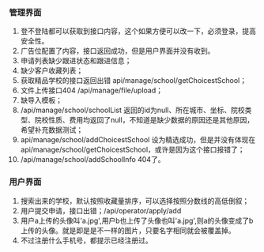 ### 管理界面
1. 登不登陆都可以获取到接口内容，这个如果方便可以改一下，必须登录，提高安全性。
2. 广告位配置了内容，接口返回成功，但是用户界面并没有收到。
3. 申请列表缺少跟进状态和跟进信息；
4. 缺少客户收藏列表；
5. 获取精品学校的接口返回出错 api/manage/school/getChoicestSchool；
6. 文件上传接口404 /api/manage/file/upload；
7. 缺导入模板；
8. /api/manage/school/schoolList 返回的id为null、所在城市、坐标、院校类型、院校性质、费用均返回了null，不知道是缺少数据的原因还是其他原因，希望补充数据测试；
9. api/manage/school/addChoicestSchool 设为精选成功，但是并没有体现在api/manage/school/getChoicestSchool，或许是因为这个接口报错了；
10. /api/manage/school/addSchoolInfo 404了。


### 用户界面
1. 搜索出来的学校，默认按照收藏量排序，可以选择按照分数线的高低倒叙；
2. 用户提交申请，接口出错；/api/operator/apply/add
3. 用户a上传的头像叫'a.jpg',用户b也上传了头像也叫'a.jpg',则a的头像变成了b上传的头像。就是即是是不一样的图片，只要名字相同就会被覆盖掉。
4. 不过注册什么手机号，都提示已经注册过。